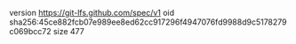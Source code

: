 version https://git-lfs.github.com/spec/v1
oid sha256:45ce882fcb07e989ee8ed62cc917296f4947076fd9988d9c5178279c069bcc72
size 477
